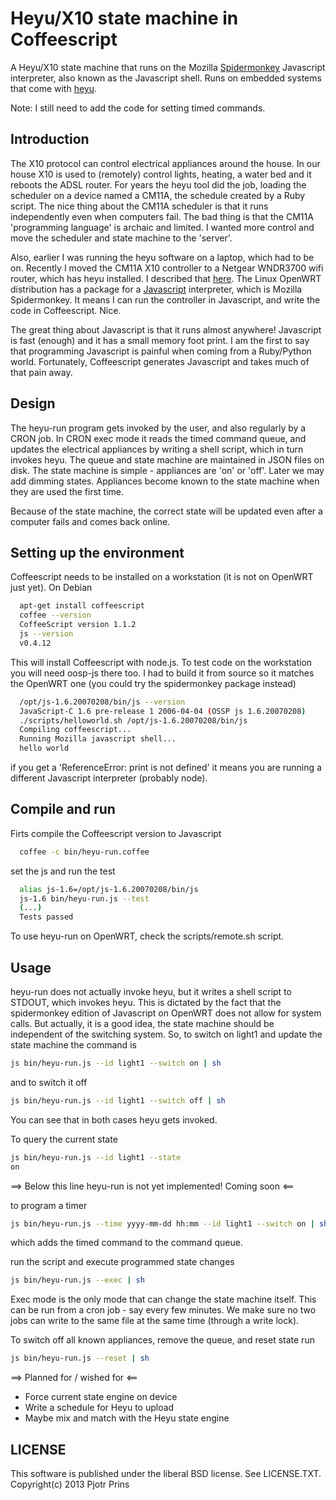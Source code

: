 # Heyu/X10 state machine in Coffeescript

A Heyu/X10 state machine that runs on the Mozilla
[Spidermonkey](https://developer.mozilla.org/en-US/docs/SpiderMonkey/Introduction_to_the_JavaScript_shell)
Javascript interpreter, also known as the Javascript shell. Runs on
embedded systems that come with [heyu](http://www.heyu.org/).

Note: I still need to add the code for setting timed commands. 

## Introduction

The X10 protocol can control electrical appliances around the house.
In our house X10 is used to (remotely) control lights, heating, a
water bed and it reboots the ADSL router. For years the heyu tool did
the job, loading the scheduler on a device named a CM11A, the schedule
created by a Ruby script. The nice thing about the CM11A scheduler is
that it runs independently even when computers fail. The bad thing is
that the CM11A 'programming language' is archaic and limited. I wanted
more control and move the scheduler and state machine to the 'server'.

Also, earlier I was running the heyu software on a laptop, which had
to be on. Recently I moved the CM11A X10 controller to a Netgear
WNDR3700 wifi router, which has heyu installed. I described that
[here](http://thebird.nl/hardware/OpenWRT_On_Netgear_WNDR3700.html).
The Linux OpenWRT distribution has a package for a
[Javascript](http://www.ossp.org/pkg/lib/js/)
interpreter, which is Mozilla Spidermonkey. It means I can run the controller in
Javascript, and write the code in Coffeescript. Nice.

The great thing about Javascript is that it runs almost anywhere!
Javascript is fast (enough) and it has a small memory foot print.  I
am the first to say that programming Javascript is painful when coming
from a Ruby/Python world. Fortunately, Coffeescript generates
Javascript and takes much of that pain away.

## Design

The heyu-run program gets invoked by the user, and also regularly by a
CRON job. In CRON exec mode it reads the timed command queue, and
updates the electrical appliances by writing a shell script, which in
turn invokes heyu. The queue and state machine are maintained in JSON
files on disk. The state machine is simple - appliances are 'on' or
'off'. Later we may add dimming states. Appliances become known to the
state machine when they are used the first time.

Because of the state machine, the correct state will be updated even after a
computer fails and comes back online.

## Setting up the environment

Coffeescript needs to be installed on a workstation (it is not on
OpenWRT just yet). On Debian

```sh
  apt-get install coffeescript
  coffee --version
  CoffeeScript version 1.1.2
  js --version
  v0.4.12
```

This will install Coffeescript with node.js. To test code on the
workstation you will need oosp-js there too. I had to build it from
source so it matches the OpenWRT one (you could try the spidermonkey
package instead)

```sh
  /opt/js-1.6.20070208/bin/js --version
  JavaScript-C 1.6 pre-release 1 2006-04-04 (OSSP js 1.6.20070208)
  ./scripts/helloworld.sh /opt/js-1.6.20070208/bin/js
  Compiling coffeescript...
  Running Mozilla javascript shell...
  hello world
```

if you get a 'ReferenceError: print is not defined' it means you are
running a different Javascript interpreter (probably node).

## Compile and run

Firts compile the Coffeescript version to Javascript

```sh
  coffee -c bin/heyu-run.coffee
```

set the js and run the test

```sh
  alias js-1.6=/opt/js-1.6.20070208/bin/js
  js-1.6 bin/heyu-run.js --test
  (...)
  Tests passed
```

To use heyu-run on OpenWRT, check the scripts/remote.sh script.

## Usage

heyu-run does not actually invoke heyu, but it writes a shell script
to STDOUT, which invokes heyu. This is dictated by the fact that the
spidermonkey edition of Javascript on OpenWRT does not allow for
system calls. But actually, it is a good idea, the state machine should
be independent of the switching system. So, to switch on light1 and
update the state machine the command is

```sh
js bin/heyu-run.js --id light1 --switch on | sh
```

and to switch it off

```sh
js bin/heyu-run.js --id light1 --switch off | sh
```

You can see that in both cases heyu gets invoked.

To query the current state

```sh
js bin/heyu-run.js --id light1 --state 
on
```

==> Below this line heyu-run is not yet implemented! Coming soon <==

to program a timer 

```sh
js bin/heyu-run.js --time yyyy-mm-dd hh:mm --id light1 --switch on | sh
```

which adds the timed command to the command queue.

run the script and execute programmed state changes

```sh
js bin/heyu-run.js --exec | sh
```

Exec mode is the only mode that can change the state machine itself.
This can be run from a cron job - say every few minutes. We make sure
no two jobs can write to the same file at the same time (through
a write lock).

To switch off all known appliances, remove the queue, and reset state run

```sh
js bin/heyu-run.js --reset | sh
```

==> Planned for / wished for <==

* Force current state engine on device
* Write a schedule for Heyu to upload
* Maybe mix and match with the Heyu state engine

## LICENSE

This software is published under the liberal BSD license. See
LICENSE.TXT. Copyright(c) 2013 Pjotr Prins

